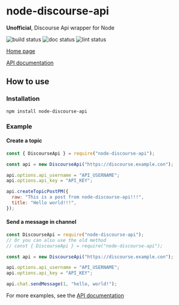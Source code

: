 # node-discourse-api

**Unofficial**, Discourse Api wrapper for Node

![build status](https://github.com/Lhcfl/node-discourse-api/actions/workflows/build.yml/badge.svg)
![doc status](https://github.com/Lhcfl/node-discourse-api/actions/workflows/tsdoc.yml/badge.svg)
![lint status](https://github.com/Lhcfl/node-discourse-api/actions/workflows/lint_check.yml/badge.svg)

[Home page](https://github.com/Lhcfl/node-discourse-api)

[API documentation](https://lhcfl.github.io/node-discourse-api/)

## How to use

### Installation

```
npm install node-discourse-api
```

### Example

#### Create a topic

```javascript
const { DiscourseApi } = require("node-discourse-api");

const api = new DiscourseApi("https://discourse.example.con");

api.options.api_username = "API_USERNAME";
api.options.api_key = "API_KEY";

api.createTopicPostPM({
  raw: "This is a post from node-discourse-api!!!",
  title: "Hello world!!!",
});
```

#### Send a message in channel

```javascript
const DiscourseApi = require("node-discourse-api");
// Or you can also use the old method
// const { DiscourseApi } = require("node-discourse-api");

const api = new DiscourseApi("https://discourse.example.con");

api.options.api_username = "API_USERNAME";
api.options.api_key = "API_KEY";

api.chat.sendMessage(1, "hello, world!");
```

For more examples, see the [API documentation](https://lhcfl.github.io/node-discourse-api/)
